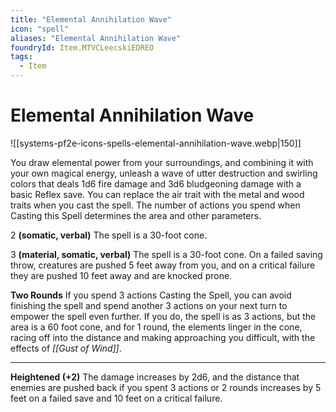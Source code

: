 ```yaml
---
title: "Elemental Annihilation Wave"
icon: "spell"
aliases: "Elemental Annihilation Wave"
foundryId: Item.MTVCLeecskiEDREO
tags:
  - Item
---
```


# Elemental Annihilation Wave
![[systems-pf2e-icons-spells-elemental-annihilation-wave.webp|150]]

You draw elemental power from your surroundings, and combining it with your own magical energy, unleash a wave of utter destruction and swirling colors that deals 1d6 fire damage and 3d6 bludgeoning damage with a basic Reflex save. You can replace the air trait with the metal and wood traits when you cast the spell. The number of actions you spend when Casting this Spell determines the area and other parameters.

2 **(somatic, verbal)** The spell is a 30-foot cone.

3 **(material, somatic, verbal)** The spell is a 30-foot cone. On a failed saving throw, creatures are pushed 5 feet away from you, and on a critical failure they are pushed 10 feet away and are knocked prone.

**Two Rounds** If you spend 3 actions Casting the Spell, you can avoid finishing the spell and spend another 3 actions on your next turn to empower the spell even further. If you do, the spell is as 3 actions, but the area is a 60 foot cone, and for 1 round, the elements linger in the cone, racing off into the distance and making approaching you difficult, with the effects of _[[Gust of Wind]]_.

* * *

**Heightened (+2)** The damage increases by 2d6, and the distance that enemies are pushed back if you spent 3 actions or 2 rounds increases by 5 feet on a failed save and 10 feet on a critical failure.
